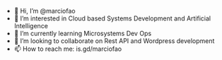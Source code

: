 - 👋 Hi, I’m @marciofao
- 👀 I’m interested in Cloud based Systems Development and Artificial Intelligence
- 🌱 I’m currently learning Microsystems Dev Ops
- 💞️ I’m looking to collaborate on Rest API and Wordpress development
- 📫 How to reach me: is.gd/marciofao

<!---
marciofao/marciofao is a ✨ special ✨ repository because its `README.md` (this file) appears on your GitHub profile.
You can click the Preview link to take a look at your changes.
--->
